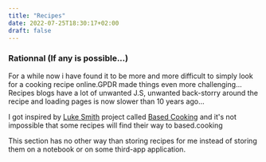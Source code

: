 ```yaml
---
title: "Recipes"
date: 2022-07-25T18:30:17+02:00
draft: false
---
```

### Rationnal (If any is possible...)
For a while now i have found it to be more and more difficult to simply look for a cooking recipe online.GPDR made things even more challenging... Recipes blogs have a lot of unwanted J.S, unwanted back-storry around the recipe and loading pages is now slower than 10 years ago...

I got inspired by [Luke Smith](https://lukesmith.xyz/) project called [Based Cooking](https://based.cooking/) and it's not impossible that some recipes will find their way to based.cooking

This section has no other way than storing recipes for me instead of storing them on a notebook or on some third-app application.

